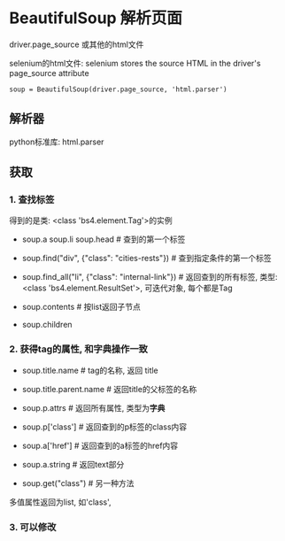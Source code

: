 # BeautifulSoup 解析页面

driver.page_source 或其他的html文件

selenium的html文件:
selenium stores the source HTML in the driver's page_source attribute
```
soup = BeautifulSoup(driver.page_source, 'html.parser')
```

## 解析器

python标准库: html.parser


## 获取 

### 1. 查找标签

得到的是类: <class 'bs4.element.Tag'>的实例
- soup.a  soup.li  soup.head  # 查到的第一个标签
- soup.find("div", {"class": "cities-rests"})  # 查到指定条件的第一个标签
- soup.find_all("li", {"class": "internal-link"})  # 返回查到的所有标签, 类型: <class 'bs4.element.ResultSet'>, 可迭代对象, 每个都是Tag


- soup.contents  # 按list返回子节点
- soup.children

### 2. 获得tag的属性, 和字典操作一致

- soup.title.name  # tag的名称, 返回 title
- soup.title.parent.name  # 返回title的父标签的名称

- soup.p.attrs  # 返回所有属性, 类型为**字典**

- soup.p['class']  # 返回查到的p标签的class内容
- soup.a['href']  # 返回查到的a标签的href内容
- soup.a.string  # 返回text部分
- soup.get("class")  # 另一种方法

多值属性返回为list, 如'class', 

### 3. 可以修改


